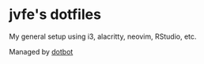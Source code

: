 # jvfe's dotfiles

My general setup using i3, alacritty, neovim, RStudio, etc. 

Managed by [dotbot](https://github.com/anishathalye/dotbot)
